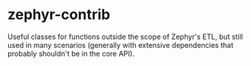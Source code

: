 zephyr-contrib
==============

Useful classes for functions outside the scope of Zephyr's ETL, but still used in many scenarios (generally with extensive dependencies that probably shouldn't be in the core API).
